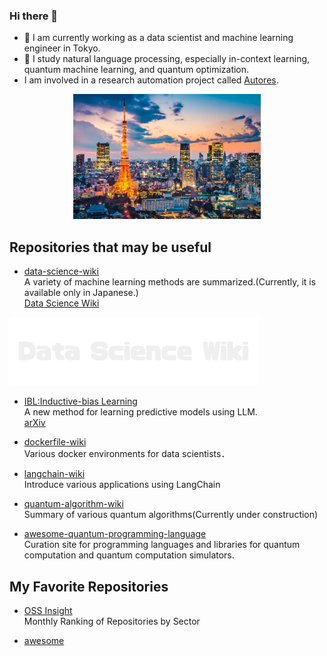 ### Hi there 👋

- 🔭 I am currently working as a data scientist and machine learning engineer in Tokyo.
- 🌱 I study natural language processing, especially in-context learning, quantum machine learning, and quantum optimization. 
- I am involved in a research automation project called [Autores](https://sites.google.com/view/automated-research/home?authuser=0).

<div style="text-align:center;">
    <img src="image/tokyo_yakei.png" alt="logo" width="300" />
</div>

## Repositories that may be useful
- [data-science-wiki](https://github.com/fuyu-quant/data-science-wiki)  
  A variety of machine learning methods are summarized.(Currently, it is available only in Japanese.)  
  [Data Science Wiki](https://www.data-science-wiki.net/)  
  <a href="https://www.data-science-wiki.net/">
<img src="image/dswiki.png" alt="Data Science Wiki" width="400"/>
</a>

- [IBL:Inductive-bias Learning](https://github.com/fuyu-quant/IBLM)  
  A new method for learning predictive models using LLM.  
  [arXiv](https://arxiv.org/abs/2308.09890) 
  
- [dockerfile-wiki](https://github.com/fuyu-quant/dockerfile-wiki)  
  Various docker environments for data scientists．

- [langchain-wiki](https://github.com/fuyu-quant/langchain-wiki)  
  Introduce various applications using LangChain

- [quantum-algorithm-wiki](https://github.com/fuyu-quant/quantum-algorithm-wiki)  
  Summary of various quantum algorithms(Currently under construction)

- [awesome-quantum-programming-language](https://github.com/fuyu-quant/awesome-quantum-programming-languages)  
  Curation site for programming languages and libraries for quantum computation and quantum computation simulators.
  

## My Favorite Repositories
- [OSS Insight](https://ossinsight.io/collections/)  
  Monthly Ranking of Repositories by Sector

- [awesome](https://github.com/sindresorhus/awesome)  
  

